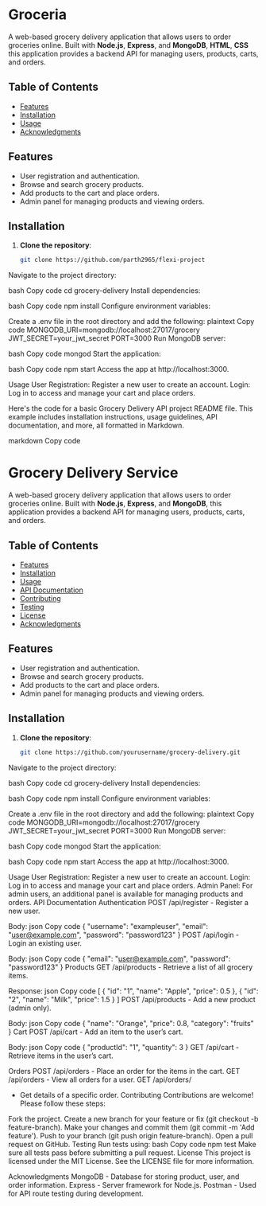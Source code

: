 # Groceria

A web-based grocery delivery application that allows users to order groceries online. Built with **Node.js**, **Express**, and **MongoDB**, **HTML**, **CSS** this application provides a backend API for managing users, products, carts, and orders.

## Table of Contents
- [Features](#features)
- [Installation](#installation)
- [Usage](#usage)
- [Acknowledgments](#acknowledgments)

## Features
- User registration and authentication.
- Browse and search grocery products.
- Add products to the cart and place orders.
- Admin panel for managing products and viewing orders.

## Installation

1. **Clone the repository**:
   ```bash
   git clone https://github.com/parth2965/flexi-project
Navigate to the project directory:

bash
Copy code
cd grocery-delivery
Install dependencies:

bash
Copy code
npm install
Configure environment variables:

Create a .env file in the root directory and add the following:
plaintext
Copy code
MONGODB_URI=mongodb://localhost:27017/grocery
JWT_SECRET=your_jwt_secret
PORT=3000
Run MongoDB server:

bash
Copy code
mongod
Start the application:

bash
Copy code
npm start
Access the app at http://localhost:3000.

Usage
User Registration: Register a new user to create an account.
Login: Log in to access and manage your cart and place orders.

Here's the code for a basic Grocery Delivery API project README file. This example includes installation instructions, usage guidelines, API documentation, and more, all formatted in Markdown.

markdown
Copy code
# Grocery Delivery Service

A web-based grocery delivery application that allows users to order groceries online. Built with **Node.js**, **Express**, and **MongoDB**, this application provides a backend API for managing users, products, carts, and orders.

## Table of Contents
- [Features](#features)
- [Installation](#installation)
- [Usage](#usage)
- [API Documentation](#api-documentation)
- [Contributing](#contributing)
- [Testing](#testing)
- [License](#license)
- [Acknowledgments](#acknowledgments)

## Features
- User registration and authentication.
- Browse and search grocery products.
- Add products to the cart and place orders.
- Admin panel for managing products and viewing orders.

## Installation

1. **Clone the repository**:
   ```bash
   git clone https://github.com/yourusername/grocery-delivery.git
Navigate to the project directory:

bash
Copy code
cd grocery-delivery
Install dependencies:

bash
Copy code
npm install
Configure environment variables:

Create a .env file in the root directory and add the following:
plaintext
Copy code
MONGODB_URI=mongodb://localhost:27017/grocery
JWT_SECRET=your_jwt_secret
PORT=3000
Run MongoDB server:

bash
Copy code
mongod
Start the application:

bash
Copy code
npm start
Access the app at http://localhost:3000.

Usage
User Registration: Register a new user to create an account.
Login: Log in to access and manage your cart and place orders.
Admin Panel: For admin users, an additional panel is available for managing products and orders.
API Documentation
Authentication
POST /api/register - Register a new user.

Body:
json
Copy code
{
  "username": "exampleuser",
  "email": "user@example.com",
  "password": "password123"
}
POST /api/login - Login an existing user.

Body:
json
Copy code
{
  "email": "user@example.com",
  "password": "password123"
}
Products
GET /api/products - Retrieve a list of all grocery items.

Response:
json
Copy code
[
  { "id": "1", "name": "Apple", "price": 0.5 },
  { "id": "2", "name": "Milk", "price": 1.5 }
]
POST /api/products - Add a new product (admin only).

Body:
json
Copy code
{
  "name": "Orange",
  "price": 0.8,
  "category": "fruits"
}
Cart
POST /api/cart - Add an item to the user’s cart.

Body:
json
Copy code
{
  "productId": "1",
  "quantity": 3
}
GET /api/cart - Retrieve items in the user’s cart.

Orders
POST /api/orders - Place an order for the items in the cart.
GET /api/orders - View all orders for a user.
GET /api/orders/
- Get details of a specific order.
Contributing
Contributions are welcome! Please follow these steps:

Fork the project.
Create a new branch for your feature or fix (git checkout -b feature-branch).
Make your changes and commit them (git commit -m 'Add feature').
Push to your branch (git push origin feature-branch).
Open a pull request on GitHub.
Testing
Run tests using:
bash
Copy code
npm test
Make sure all tests pass before submitting a pull request.
License
This project is licensed under the MIT License. See the LICENSE file for more information.

Acknowledgments
MongoDB - Database for storing product, user, and order information.
Express - Server framework for Node.js.
Postman - Used for API route testing during development.
